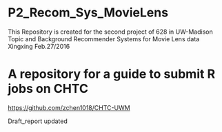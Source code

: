 # P2_Recom_Sys_MovieLens
This Repository is created for the second project of 628 in UW-Madison
Topic and Background
Recommender Systems for Movie Lens data
Xingxing Feb.27/2016

# A repository for a guide to submit R jobs on CHTC
https://github.com/zchen1018/CHTC-UWM

Draft_report updated



